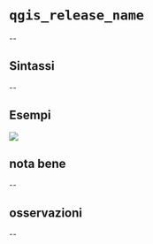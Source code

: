 # `qgis_release_name`

--

## Sintassi

--

## Esempi

![](/img/variabili/qgis_release_name/qgis_release_name1.png)

## nota bene

--

## osservazioni

--